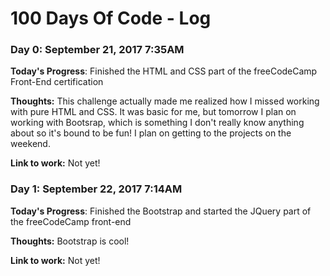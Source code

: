# 100 Days Of Code - Log

### Day 0: September 21, 2017 7:35AM

**Today's Progress**: Finished the HTML and CSS part of the freeCodeCamp Front-End certification

**Thoughts:** This challenge actually made me realized how I missed working with pure HTML and CSS. It was basic for me, but tomorrow I plan on working with Bootsrap, which is something I don't really know anything about so it's bound to be fun! I plan on getting to the projects on the weekend.

**Link to work:** Not yet!

### Day 1: September 22, 2017 7:14AM

**Today's Progress**: Finished the Bootstrap and started the JQuery part of the freeCodeCamp front-end

**Thoughts:** Bootstrap is cool!

**Link to work:** Not yet!

